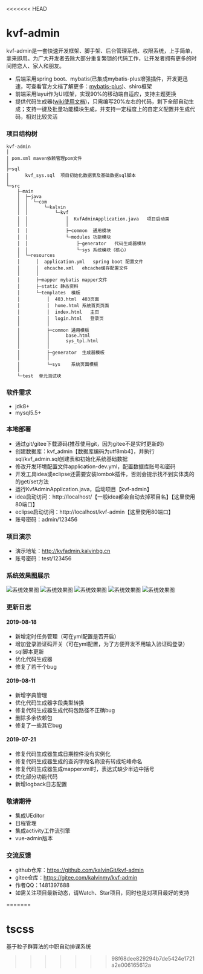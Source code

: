 <<<<<<< HEAD
# kvf-admin
kvf-admin是一套快速开发框架、脚手架、后台管理系统、权限系统，上手简单，拿来即用。为广大开发者去除大部分重复繁锁的代码工作，让开发者拥有更多的时间陪恋人、家人和朋友。
* 后端采用spring boot、mybatis(已集成mybatis-plus增强插件，开发更迅速，可查看官方文档了解更多：[mybatis-plus](https://baomidou.gitee.io/mybatis-plus-doc/#/quick-start))、shiro框架
* 前端采用layui作为UI框架，实现90%的移动端自适应，支持主题更换
* 提供代码生成器([wiki使用文档](https://github.com/kalvinGit/kvf-admin/wiki/kvf%E4%BB%A3%E7%A0%81%E7%94%9F%E6%88%90%E5%99%A8%E4%BD%BF%E7%94%A8%E6%96%87%E6%A1%A3))，只需编写20%左右的代码，剩下全部自动生成；支持一键及批量功能模块生成，并支持一定程度上的自定义配置并生成代码，相对比较灵活

### 项目结构树
````
kvf-admin
│
│ pom.xml maven依赖管理pom文件
│  
├─sql
│      kvf_sys.sql  项目初始化数据表及基础数据sql脚本
│      
└─src
    ├─main
    │  ├─java
    │  │  └─com
    │  │      └─kalvin
    │  │          └─kvf
    │  │              │  KvfAdminApplication.java   项目启动类
    │  │              │  
    │  │              ├─common  通用模块
    │  │              └─modules 功能模块
    │  │                  ├─generator   代码生成器模块
    │  │                  └─sys 系统模块（核心）
    │  └─resources
    │      │  application.yml   spring boot 配置文件
    │      │  ehcache.xml   ehcache缓存配置文件
    │      │  
    │      ├─mapper mybatis mapper文件
    │      ├─static 静态资料
    │      └─templates  模板
    │          │  403.html  403页面
    │          │  home.html 系统首页页面
    │          │  index.html   主页
    │          │  login.html   登录页
    │          │  
    │          ├─common 通用模板
    │          │      base.html
    │          │      sys_tpl.html
    │          │      
    │          ├─generator  生成器模板
    │          │          
    │          └─sys    系统页面模板
    │                  
    └─test  单元测试块

````

### 软件需求
* jdk8+
* mysql5.5+

### 本地部署
* 通过git/gitee下载源码(推荐使用git，因为gitee不是实时更新的)
* 创建数据库：kvf_admin【数据库编码为utf8mb4】，并执行sql/kvf_admin.sql创建表和初始化系统基础数据
* 修改开发环境配置文件application-dev.yml，配置数据库账号和密码
* 开发工具idea或eclipse还需要安装lombok插件，否则会提示找不到实体类的的get/set方法
* 运行KvfAdminApplication.java，启动项目【kvf-admin】
* idea启动访问：http://localhost/【一般idea都会自动去掉项目名】【这里使用80端口】
* eclipse启动访问：http://localhost/kvf-admin【这里使用80端口】
* 账号密码：admin/123456

### 项目演示
* 演示地址：http://kvfadmin.kalvinbg.cn
* 账号密码：test/123456

### 系统效果图展示

![系统效果图](http://cloud.kalvinbg.cn/image/kvf-admin.png)
![系统效果图](http://cloud.kalvinbg.cn/image/kvf-admin1.png)
![系统效果图](http://cloud.kalvinbg.cn/image/kvf-admin2.png)
![系统效果图](http://cloud.kalvinbg.cn/image/kvf-admin3.png)
![系统效果图](http://cloud.kalvinbg.cn/image/kvf-admin4.png)

### 更新日志
#### 2019-08-18
* 新增定时任务管理（可在yml配置是否开启）
* 增加登录验证码开关（可在yml配置，为了方便开发不用输入验证码登录）
* sql脚本更新
* 优化代码生成器
* 修复了若干个bug
#### 2019-08-11
* 新增字典管理
* 优化代码生成器字段类型转换
* 修复代码生成器生成代码包路径不正确bug
* 删除多余依赖包
* 修复了一些其它bug

#### 2019-07-21
* 修复代码生成器生成日期控件没有实例化
* 修复代码生成器生成的查询字段名称没有转成坨峰命名
* 修复代码生成器生成mapperxml时，表达式缺少半边中括号
* 优化部分功能代码
* 新增logback日志配置

### 敬请期待
* 集成UEditor
* 日程管理
* 集成activity工作流引擎
* vue-admin版本

### 交流反馈
* github仓库：https://github.com/kalvinGit/kvf-admin
* gitee仓库：https://gitee.com/kalvinmy/kvf-admin
* 作者QQ：1481397688
* 如需关注项目最新动态，请Watch、Star项目，同时也是对项目最好的支持

=======
# tscss
基于粒子群算法的中职自动排课系统
>>>>>>> 98f68dee829294b7de5424e1721a2e006165612a
